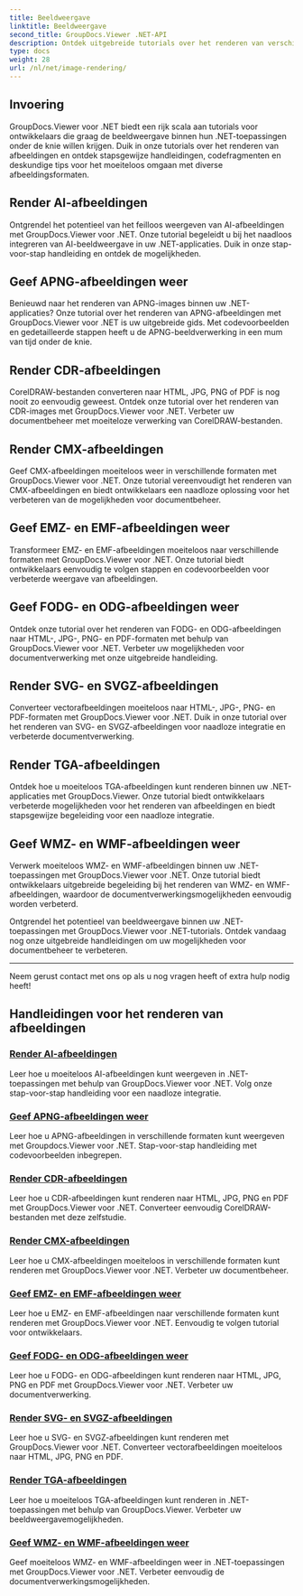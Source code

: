 ```yaml
---
title: Beeldweergave
linktitle: Beeldweergave
second_title: GroupDocs.Viewer .NET-API
description: Ontdek uitgebreide tutorials over het renderen van verschillende afbeeldingsformaten met GroupDocs.Viewer voor .NET. Van AI tot WMF leer naadloze integratie- en codeervoorbeelden.
type: docs
weight: 28
url: /nl/net/image-rendering/
---
```


## Invoering

GroupDocs.Viewer voor .NET biedt een rijk scala aan tutorials voor ontwikkelaars die graag de beeldweergave binnen hun .NET-toepassingen onder de knie willen krijgen. Duik in onze tutorials over het renderen van afbeeldingen en ontdek stapsgewijze handleidingen, codefragmenten en deskundige tips voor het moeiteloos omgaan met diverse afbeeldingsformaten.

## Render AI-afbeeldingen
Ontgrendel het potentieel van het feilloos weergeven van AI-afbeeldingen met GroupDocs.Viewer voor .NET. Onze tutorial begeleidt u bij het naadloos integreren van AI-beeldweergave in uw .NET-applicaties. Duik in onze stap-voor-stap handleiding en ontdek de mogelijkheden.

## Geef APNG-afbeeldingen weer
Benieuwd naar het renderen van APNG-images binnen uw .NET-applicaties? Onze tutorial over het renderen van APNG-afbeeldingen met GroupDocs.Viewer voor .NET is uw uitgebreide gids. Met codevoorbeelden en gedetailleerde stappen heeft u de APNG-beeldverwerking in een mum van tijd onder de knie.

## Render CDR-afbeeldingen
CorelDRAW-bestanden converteren naar HTML, JPG, PNG of PDF is nog nooit zo eenvoudig geweest. Ontdek onze tutorial over het renderen van CDR-images met GroupDocs.Viewer voor .NET. Verbeter uw documentbeheer met moeiteloze verwerking van CorelDRAW-bestanden.

## Render CMX-afbeeldingen
Geef CMX-afbeeldingen moeiteloos weer in verschillende formaten met GroupDocs.Viewer voor .NET. Onze tutorial vereenvoudigt het renderen van CMX-afbeeldingen en biedt ontwikkelaars een naadloze oplossing voor het verbeteren van de mogelijkheden voor documentbeheer.

## Geef EMZ- en EMF-afbeeldingen weer
Transformeer EMZ- en EMF-afbeeldingen moeiteloos naar verschillende formaten met GroupDocs.Viewer voor .NET. Onze tutorial biedt ontwikkelaars eenvoudig te volgen stappen en codevoorbeelden voor verbeterde weergave van afbeeldingen.

## Geef FODG- en ODG-afbeeldingen weer
Ontdek onze tutorial over het renderen van FODG- en ODG-afbeeldingen naar HTML-, JPG-, PNG- en PDF-formaten met behulp van GroupDocs.Viewer voor .NET. Verbeter uw mogelijkheden voor documentverwerking met onze uitgebreide handleiding.

## Render SVG- en SVGZ-afbeeldingen
Converteer vectorafbeeldingen moeiteloos naar HTML-, JPG-, PNG- en PDF-formaten met GroupDocs.Viewer voor .NET. Duik in onze tutorial over het renderen van SVG- en SVGZ-afbeeldingen voor naadloze integratie en verbeterde documentverwerking.

## Render TGA-afbeeldingen
Ontdek hoe u moeiteloos TGA-afbeeldingen kunt renderen binnen uw .NET-applicaties met GroupDocs.Viewer. Onze tutorial biedt ontwikkelaars verbeterde mogelijkheden voor het renderen van afbeeldingen en biedt stapsgewijze begeleiding voor een naadloze integratie.

## Geef WMZ- en WMF-afbeeldingen weer
Verwerk moeiteloos WMZ- en WMF-afbeeldingen binnen uw .NET-toepassingen met GroupDocs.Viewer voor .NET. Onze tutorial biedt ontwikkelaars uitgebreide begeleiding bij het renderen van WMZ- en WMF-afbeeldingen, waardoor de documentverwerkingsmogelijkheden eenvoudig worden verbeterd.

Ontgrendel het potentieel van beeldweergave binnen uw .NET-toepassingen met GroupDocs.Viewer voor .NET-tutorials. Ontdek vandaag nog onze uitgebreide handleidingen om uw mogelijkheden voor documentbeheer te verbeteren.

---

Neem gerust contact met ons op als u nog vragen heeft of extra hulp nodig heeft!
## Handleidingen voor het renderen van afbeeldingen
### [Render AI-afbeeldingen](./render-ai-images/)
Leer hoe u moeiteloos AI-afbeeldingen kunt weergeven in .NET-toepassingen met behulp van GroupDocs.Viewer voor .NET. Volg onze stap-voor-stap handleiding voor een naadloze integratie.
### [Geef APNG-afbeeldingen weer](./render-apng-images/)
Leer hoe u APNG-afbeeldingen in verschillende formaten kunt weergeven met Groupdocs.Viewer voor .NET. Stap-voor-stap handleiding met codevoorbeelden inbegrepen.
### [Render CDR-afbeeldingen](./render-cdr-images/)
Leer hoe u CDR-afbeeldingen kunt renderen naar HTML, JPG, PNG en PDF met GroupDocs.Viewer voor .NET. Converteer eenvoudig CorelDRAW-bestanden met deze zelfstudie.
### [Render CMX-afbeeldingen](./render-cmx-images/)
Leer hoe u CMX-afbeeldingen moeiteloos in verschillende formaten kunt renderen met GroupDocs.Viewer voor .NET. Verbeter uw documentbeheer.
### [Geef EMZ- en EMF-afbeeldingen weer](./render-emz-emf-images/)
Leer hoe u EMZ- en EMF-afbeeldingen naar verschillende formaten kunt renderen met GroupDocs.Viewer voor .NET. Eenvoudig te volgen tutorial voor ontwikkelaars.
### [Geef FODG- en ODG-afbeeldingen weer](./render-fodg-odg-images/)
Leer hoe u FODG- en ODG-afbeeldingen kunt renderen naar HTML, JPG, PNG en PDF met GroupDocs.Viewer voor .NET. Verbeter uw documentverwerking.
### [Render SVG- en SVGZ-afbeeldingen](./render-svg-svgz-images/)
Leer hoe u SVG- en SVGZ-afbeeldingen kunt renderen met GroupDocs.Viewer voor .NET. Converteer vectorafbeeldingen moeiteloos naar HTML, JPG, PNG en PDF.
### [Render TGA-afbeeldingen](./render-tga-images/)
Leer hoe u moeiteloos TGA-afbeeldingen kunt renderen in .NET-toepassingen met behulp van GroupDocs.Viewer. Verbeter uw beeldweergavemogelijkheden.
### [Geef WMZ- en WMF-afbeeldingen weer](./render-wmz-wmf-images/)
Geef moeiteloos WMZ- en WMF-afbeeldingen weer in .NET-toepassingen met GroupDocs.Viewer voor .NET. Verbeter eenvoudig de documentverwerkingsmogelijkheden.